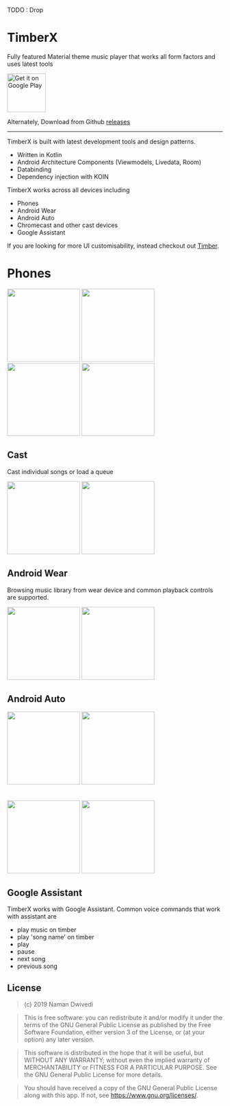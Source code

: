 TODO : Drop


# TimberX
Fully featured Material theme music player that works all form factors and uses latest tools

<a href='https://play.google.com/store/apps/details?id=com.naman14.timberx&pcampaignid=MKT-Other-global-all-co-prtnr-py-PartBadge-Mar2515-1'><img alt='Get it on Google Play' src='https://play.google.com/intl/en_us/badges/images/generic/en_badge_web_generic.png' height=90px/></a>

Alternately, Download from Github [releases](https://github.com/naman14/TimberX/releases)
* * *
TimberX is built with latest development tools and design patterns.
- Written in Kotlin
- Android Architecture Components (Viewmodels, Livedata, Room)
- Databinding
- Dependency injection with KOIN

TimberX works across all devices including
- Phones
- Android Wear
- Android Auto
- Chromecast and other cast devices
- Google Assistant

If you are looking for more UI customisability, instead checkout out [Timber](https://github.com/naman14/Timber).

# Phones

<p float="left">
  <img src="https://raw.githubusercontent.com/naman14/TimberX/master/art/phone1.png" width="170" />
  <img src="https://raw.githubusercontent.com/naman14/TimberX/master/art/phone2.png" width="170" /> 
  <img src="https://raw.githubusercontent.com/naman14/TimberX/master/art/phone4.png" width="170" />
  <img src="https://raw.githubusercontent.com/naman14/TimberX/master/art/phone3.png" width="170" />
</p>

## Cast

Cast individual songs or load a queue

<p float="left">
  <img src="https://raw.githubusercontent.com/naman14/TimberX/master/art/cast1.jpg" width="170" />
  <img src="https://raw.githubusercontent.com/naman14/TimberX/master/art/cast2.jpg" width="170" /> 
</p>

## Android Wear

Browsing music library from wear device and common playback controls are supported.

<p float="left">
  <img src="https://raw.githubusercontent.com/naman14/TimberX/master/art/wear1.png" width="170" />
  <img src="https://raw.githubusercontent.com/naman14/TimberX/master/art/wear2.png" width="170" /> 
</p>

## Android Auto

<p float="left">
 
  <img src="https://raw.githubusercontent.com/naman14/TimberX/master/art/auto3.jpg" width="170" /> 
  <img src="https://raw.githubusercontent.com/naman14/TimberX/master/art/auto4.jpg" width="170" /> 
  <br>
  <br>
  <br>
   <img src="https://raw.githubusercontent.com/naman14/TimberX/master/art/auto1.png" width="170" />
  <img src="https://raw.githubusercontent.com/naman14/TimberX/master/art/auto2.png" width="170" /> 

</p>

## Google Assistant

TimberX works with Google Assistant. Common voice commands that work with assistant are 

 - play music on timber
 - play 'song name' on timber
 - play 
 - pause
 - next song
 - previous song

## License

>(c) 2019 Naman Dwivedi 

>This is free software: you can redistribute it and/or modify it under the terms of the GNU General Public License as published by the Free Software Foundation, either version 3 of the License, or (at your option) any later version. 

>This software is distributed in the hope that it will be useful, but WITHOUT ANY WARRANTY; without even the implied warranty of MERCHANTABILITY or FITNESS FOR A PARTICULAR PURPOSE. See the GNU General Public License for more details. 

>You should have received a copy of the GNU General Public License along with this app. If not, see <https://www.gnu.org/licenses/>.
